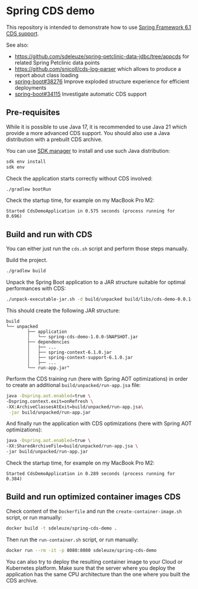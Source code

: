 # Spring CDS demo

This repository is intended to demonstrate how to use [Spring Framework 6.1 CDS support](https://docs.spring.io/spring-framework/reference/integration/class-data-sharing.html).

See also:
 - https://github.com/sdeleuze/spring-petclinic-data-jdbc/tree/appcds for related Spring Petclinic data points
 - https://github.com/snicoll/cds-log-parser which allows to produce a report about class loading
 - [spring-boot#38276](https://github.com/spring-projects/spring-boot/issues/38276) Improve exploded structure experience for efficient deployments
 - [spring-boot#34115](https://github.com/spring-projects/spring-boot/issues/34115) Investigate automatic CDS support

## Pre-requisites

While it is possible to use Java 17, it is recommended to use Java 21 which provide a more advanced CDS support.
You should also use a Java distribution with a prebuilt CDS archive.

You can use [SDK manager](https://sdkman.io/) to install and use such Java distribution:
```bash
sdk env install
sdk env
```

Check the application starts correctly without CDS involved:
```bash
./gradlew bootRun
```

Check the startup time, for example on my MacBook Pro M2:
```
Started CdsDemoApplication in 0.575 seconds (process running for 0.696)
```

## Build and run with CDS
 
You can either just run the `cds.sh` script and perform those steps manually.

Build the project.
```bash
./gradlew build
```

Unpack the Spring Boot application to a JAR structure suitable for optimal performances with CDS:
```bash
./unpack-executable-jar.sh -d build/unpacked build/libs/cds-demo-0.0.1-SNAPSHOT.jar
```

This should create the following JAR structure:
```
build
└── unpacked
        ├── application
        │   └── spring-cds-demo-1.0.0-SNAPSHOT.jar
        ├── dependencies
        │   ├── ...
        │   ├── spring-context-6.1.0.jar
        │   ├── spring-context-support-6.1.0.jar
        │   ├── ...
        └── run-app.jar"
```

Perform the CDS training run (here with Spring AOT optimizations) in order to create an additional `build/unpacked/run-app.jsa` file:
```bash
java -Dspring.aot.enabled=true \
-Dspring.context.exit=onRefresh \
-XX:ArchiveClassesAtExit=build/unpacked/run-app.jsa\
 -jar build/unpacked/run-app.jar
```

And finally run the application with CDS optimizations (here with Spring AOT optimizations):
```bash
java -Dspring.aot.enabled=true \
-XX:SharedArchiveFile=build/unpacked/run-app.jsa \
-jar build/unpacked/run-app.jar
```

Check the startup time, for example on my MacBook Pro M2:
```
Started CdsDemoApplication in 0.289 seconds (process running for 0.384)
```

## Build and run optimized container images CDS

Check content of the `Dockerfile` and run the `create-container-image.sh` script, or run manually:
```bash
docker build -t sdeleuze/spring-cds-demo .
```

Then run the `run-container.sh` script, or run manually:
```bash
docker run --rm -it -p 8080:8080 sdeleuze/spring-cds-demo
```

You can also try to deploy the resulting container image to your Cloud or Kubernetes platform.
Make sure that the server where you deploy the application has the same CPU architecture than the one where you built the CDS archive.

